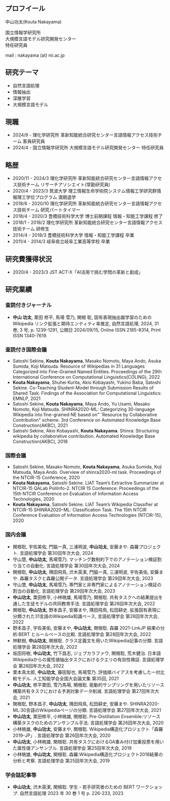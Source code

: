 ## プロフイール

中山功太(Kouta Nakayama)  

国立情報学研究所  
大規模言語モデル研究開発センター  
特任研究員  

mail : nakayama (at) nii.ac.jp

## 研究テーマ

 - 自然言語処理
 - 情報抽出
 - 深層学習
 - 大規模言語モデル

## 現職
- 2024/9 - 理化学研究所 革新知能統合研究センター言語情報アクセス技術チーム 客員研究員
- 2024/4 - 国立情報学研究所 大規模言語モデル研究開発センター 特任研究員

## 略歴
- 2020/11 - 2024/3 理化学研究所 革新知能統合研究センター言語情報アクセス技術チーム リサーチアソシエイト(常勤研究員)
- 2020/4 - 2023/3 筑波大学 理工情報生命学術院システム情報工学研究群情報理工学位プログラム 満期退学
- 2018/8 - 2020/10 理化学研究所 革新知能統合研究センター言語情報アクセス技術チーム 研究パートタイマー
- 2018/4 - 2020/3 豊橋技術科学大学 博士前期課程 情報・知能工学課程 修了
- 2018/1 - 2018/2 理化学研究所 革新知能統合研究センター言語情報アクセス技術チーム 研修生
- 2014/4 - 2018/3 豊橋技術科学大学 情報・知能工学課程 卒業
- 2011/4 - 2014/3 岐阜県立岐阜工業高等学校 卒業

## 研究費獲得状況
- 2020/4 - 2023/3 JST ACT-X「AI活用で挑む学問の革新と創成」

## 研究業績

### 査読付きジャーナル
- **中山 功太**, 栗田 修平, 馬場 雪乃, 関根 聡, 固有表現抽出器学習のための Wikipedia リンク拡張と期待エンティティ率推定, 自然言語処理, 2024, 31 巻, 3 号, p. 1239-1291, 公開日 2024/09/15, Online ISSN 2185-8314, Print ISSN 1340-7619.

### 査読付き国際会議

- Satoshi Sekine, **Kouta Nakayama**, Masako Nomoto, Maya Ando, Asuka Sumida, Koji Matsuda. Resource of Wikipedias in 31 Languages Categorized into Fine-Grained Named Entities. Proceedings of the 29th International Conference on Computational Linguistics(COLING), 2022
- **Kouta Nakayama**, Shuhei Kurita, Akio Kobayashi, Yukino Baba, Satoshi Sekine. Co-Teaching Student-Model through Submission Results of Shared Task. Findings of the Association for Computational Linguistics: EMNLP, 2021
- Satoshi Sekine, **Kouta Nakayama**, Maya Ando, Yu Usami, Masako Nomoto, Koji Matsuda. SHINRA2020-ML: Categorizing 30-language Wikipedia into fine-grained NE based on"``Resource by Collaborative Contribution" scheme. 3rd Conference on Automated Knowledge Base Construction(AKBC), 2021
- Satoshi Sekine, Akio Kobayashi, **Kouta Nakayama**. Shinra: Structuring wikipedia by collaborative contribution. Automated Knowledge Base Construction(AKBC), 2018

### 国際会議
- Satoshi Sekine, Masako Nomoto, **Kouta Nakayama**, Asuka Sumida, Koji Matsuda, Maya Ando. Overview of shinra2020-ml task. Proceedings of the NTCIR-15 Conference, 2020
- **Kouta Nakayama**, Satoshi Sekine. LIAT Team’s Extractive Summarizer at NTCIR-15 QALab PoliInfo-2. NTCIR 15 Conference: Proceedings of the 15th NTCIR Conference on Evaluation of Information Access Technologies, 2020
- **Kouta Nakayama**, Satoshi Sekine. LIAT Team’s Wikipedia Classifier at NTCIR-15 SHINRA2020-ML: Classification Task. The 15th NTCIR Conference Evaluation of Information Access Technologies (NTCIR-15), 2020

### 国内会議
- 関根聡, 宇佐美佑, 門脇一真, 三浦明波, **中山功太**, 安藤まや. 森羅プロジェクト. 言語処理学会 第30回年次大会, 2024
- 守山慧, **中山功太**, 馬場雪乃. マッチング数制約下でのアノテーション検証割り当ての自動化. 言語処理学会 第30回年次大会, 2024
- 関根聡, **中山功太**, 隅田飛鳥, 渋木英潔, 門脇一真, 三浦明波, 宇佐美佑, 安藤まや. 森羅タスクと森羅公開データ. 言語処理学会 第29回年次大会, 2023
- 守山慧, **中山功太**, 馬場雪乃. 専門家と非専門家によるアノテーション検証の割当の自動化. 言語処理学会 第29回年次大会, 2023
- **中山功太**, 栗田修平, 小林暁雄, 馬場雪乃, 関根聡. 共有タスクへの結果提出を通した生徒モデルの共同教育手法. 言語処理学会 第28回年次大会, 2022
- 関根聡, **中山功太**, 野本昌子, 安藤まや, 隅田飛鳥, 松田耕史. 拡張固有表現に分類された31言語のWikipedia知識ベース, 言語処理学会 第28回年次大会, 2022
- 野本昌子, 宇佐美佑, 安藤まや, **中山功太**, 関根聡. 森羅 2021-LinkJP 結果の分析:BERT とルールベースの比較. 言語処理学会 第28回年次大会, 2022
- 林歓樹, **中山功太**, 関根聡. クラス定義文を用いたWikipedia記事の分類. 言語処理学会 第28回年次大会, 2022
- 坂田将樹, **中山功太**, 竹下昌志, ジェプカラファウ, 関根聡, 荒木健治. 日本語Wikipediaからの属性値抽出タスクにおけるクエリの有効性検証. 言語処理学会 第28回年次大会, 2022
- 栗本真太郎, **中山功太**, 藤田智也, 馬場雪乃. 評価順バイアスを考慮した一対比較モデル. 人工知能学会全国大会論文集 第35回, 2021
- **中山功太**, 修平栗田, 雪乃馬場, 関根聡. 能動的サンプリングを用いたリソース構築共有タスクにおける予測対象データ削減. 言語処理学会 第27回年次大会, 2021
- 関根聡, 野本昌子, **中山功太**, 隅田飛鳥, 松田耕史, 安藤まや. SHINRA2020-ML:30言語のWikipediaページの分類. 言語処理学会 第27回年次大会, 2021
- **中山功太**, 栗田修平, 小林暁雄, 関根聡. Pre-Distillation Ensemble:リソース構築タスクのためのアンサンブル手法. 言語処理学会 第26回年次大会, 2020
- 小林暁雄, **中山功太**, 安藤まや, 関根聡. Wikipedia構造化プロジェクト「森羅2019-JP」. 言語処理学会 第26回年次大会, 2020
- **中山功太**, 小林暁雄, 関根聡. 共有タスクにおけるGA重み付け加重投票を用いた属性値アンサンブル. 言語処理学会 第25回年次大会, 2019 
- 小林暁雄, **中山功太**, 関根聡. 森羅:Wikipedia構造化プロジェクト2018結果の分析と考察. 言語処理学会 第25回年次大会, 2019

### 学会誌記事等
- **中山功太**, 渋木英潔, 関根聡. 学生・若手研究者のための BERT ワークショップ. 自然言語処理 2023 年 30 巻 1 号 p. 226-233, 2023

